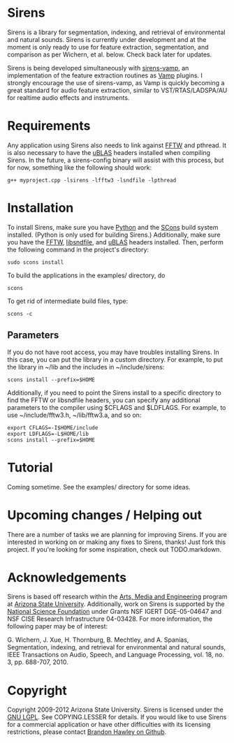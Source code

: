 # Sirens
Sirens is a library for segmentation, indexing, and retrieval of environmental and natural sounds. Sirens is currently under development and at the moment is only ready to use for feature extraction, segmentation, and comparison as per Wichern, et al. below. Check back later for updates.

Sirens is being developed simultaneously with [sirens-vamp](http://github.com/plant/sirens-vamp), an implementation of the feature extraction routines as [Vamp](http://vamp-plugins.org) plugins. I strongly encourage the use of sirens-vamp, as Vamp is quickly becoming a great standard for audio feature extraction, similar to VST/RTAS/LADSPA/AU for realtime audio effects and instruments.

# Requirements
Any application using Sirens also needs to link against [FFTW](http://www.fftw.org) and pthread.  It is also necessary to have the [uBLAS](http://www.boost.org/doc/libs/1_40_0/libs/numeric/ublas/doc/index.htm) headers installed when compiling Sirens. In the future, a sirens-config binary will assist with this process, but for now, something like the following should work:

	g++ myproject.cpp -lsirens -lfftw3 -lsndfile -lpthread

# Installation
To install Sirens, make sure you have [Python](http://www.python.org) and the [SCons](http://www.scons.org) build system installed. (Python is only used for building Sirens.) Additionally, make sure you have the [FFTW](http://www.fftw.org), [libsndfile](http://www.mega-nerd.com/libsndfile/), and [uBLAS](http://www.boost.org/doc/libs/1_40_0/libs/numeric/ublas/doc/index.htm) headers installed. Then, perform the following command in the project's directory:

	sudo scons install

To build the applications in the examples/ directory, do
	
	scons
	
To get rid of intermediate build files, type:
	
	scons -c

## Parameters
If you do not have root access, you may have troubles installing Sirens. In this case, you can put the library in a custom directory. For example, to put the library in ~/lib and the includes in ~/include/sirens:

	scons install --prefix=$HOME
	
Additionally, if you need to point the Sirens install to a specific directory to find the FFTW or libsndfile headers, you can specify any additional parameters to the compiler using $CFLAGS and $LDFLAGS. For example, to use ~/include/fftw3.h, ~/lib/fftw3.a, and so on:
	
	export CFLAGS=-I$HOME/include
	export LDFLAGS=-L$HOME/lib
	scons install --prefix=$HOME

# Tutorial
Coming sometime. See the examples/ directory for some ideas.

# Upcoming changes / Helping out
There are a number of tasks we are planning for improving Sirens. If you are interested in working on or making any fixes to Sirens, thanks! Just fork this project. If you're looking for some inspiration, check out TODO.markdown.
 
# Acknowledgements
Sirens is based off research within the [Arts, Media and Engineering](http://ame.asu.edu/) program at [Arizona State University](http://asu.edu/). Additionally, work on Sirens is supported by the [National Science Foundation](http://www.nsf.gov/) under Grants NSF IGERT DGE-05-04647 and NSF CISE Research Infrastructure 04-03428. For more information, the following paper may be of interest:

G. Wichern, J. Xue, H. Thornburg, B. Mechtley, and A. Spanias, Segmentation, indexing, and retrieval for environmental and natural sounds, IEEE Transactions on Audio, Speech, and Language Processing, vol. 18, no. 3, pp. 688-707, 2010.

# Copyright
Copyright 2009-2012 Arizona State University. Sirens is licensed under the [GNU LGPL](http://creativecommons.org/licenses/LGPL/2.1/). See COPYING.LESSER for details. If you would like to use Sirens for a commercial application or have other difficulties with its licensing restrictions, please contact [Brandon Hawley on Github](http://www.github.com/plant/).
